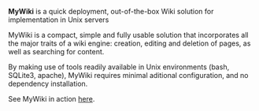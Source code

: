 **MyWiki** is a quick deployment, out-of-the-box Wiki solution for implementation in Unix servers

MyWiki is a compact, simple and fully usable solution that incorporates all the major traits of a wiki engine: creation, editing and deletion of pages, as well as searching for content.

By making use of tools readily available in Unix environments (bash, SQLite3, apache), MyWiki requires minimal aditional configuration, and no dependency installation.

See MyWiki in action [here](http://perkypine.heliohost.org).